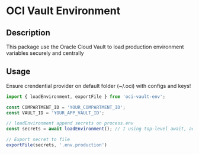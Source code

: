 # OCI Vault Environment

## Description

This package use the Oracle Cloud Vault to load production environment variables securely and centrally 

## Usage 

Ensure crendential provider on default folder (~/.oci) with configs and keys!

```ts
import { loadEnvironment, exportFile } from 'oci-vault-env';

const COMPARTMENT_ID = 'YOUR_COMPARTMENT_ID';
const VAULT_ID = 'YOUR_APP_VAULT_ID';

// loadEnvironment append secrets on process.env
const secrets = await loadEnvironment(); // I using top-level await, adapt it to your code if your project don't support this feature

// Export secret to file
exportFile(secrets, '.env.production')
```